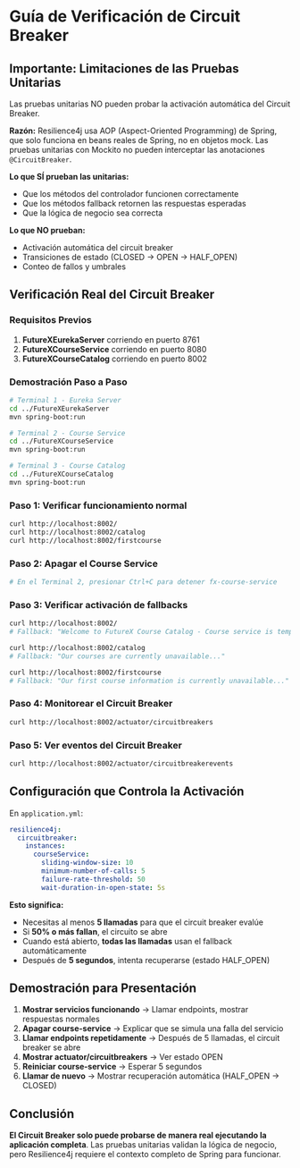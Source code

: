 # Guía de Verificación de Circuit Breaker

## Importante: Limitaciones de las Pruebas Unitarias

Las pruebas unitarias NO pueden probar la activación automática del Circuit Breaker.

**Razón:** Resilience4j usa AOP (Aspect-Oriented Programming) de Spring, que solo funciona en beans reales de Spring, no en objetos mock. Las pruebas unitarias con Mockito no pueden interceptar las anotaciones `@CircuitBreaker`.

**Lo que SÍ prueban las unitarias:**
- Que los métodos del controlador funcionen correctamente
- Que los métodos fallback retornen las respuestas esperadas
- Que la lógica de negocio sea correcta

**Lo que NO prueban:**
- Activación automática del circuit breaker
- Transiciones de estado (CLOSED → OPEN → HALF_OPEN)
- Conteo de fallos y umbrales

## Verificación Real del Circuit Breaker

### Requisitos Previos

1. **FutureXEurekaServer** corriendo en puerto 8761
2. **FutureXCourseService** corriendo en puerto 8080
3. **FutureXCourseCatalog** corriendo en puerto 8002

### Demostración Paso a Paso

```bash
# Terminal 1 - Eureka Server
cd ../FutureXEurekaServer
mvn spring-boot:run

# Terminal 2 - Course Service  
cd ../FutureXCourseService
mvn spring-boot:run

# Terminal 3 - Course Catalog
cd ../FutureXCourseCatalog
mvn spring-boot:run
```

### Paso 1: Verificar funcionamiento normal

```bash
curl http://localhost:8002/
curl http://localhost:8002/catalog
curl http://localhost:8002/firstcourse
```

### Paso 2: Apagar el Course Service

```bash
# En el Terminal 2, presionar Ctrl+C para detener fx-course-service
```

### Paso 3: Verificar activación de fallbacks

```bash
curl http://localhost:8002/
# Fallback: "Welcome to FutureX Course Catalog - Course service is temporarily unavailable..."

curl http://localhost:8002/catalog
# Fallback: "Our courses are currently unavailable..."

curl http://localhost:8002/firstcourse
# Fallback: "Our first course information is currently unavailable..."
```

### Paso 4: Monitorear el Circuit Breaker
```bash
curl http://localhost:8002/actuator/circuitbreakers
```

### Paso 5: Ver eventos del Circuit Breaker

```bash
curl http://localhost:8002/actuator/circuitbreakerevents
```

## Configuración que Controla la Activación

En `application.yml`:

```yaml
resilience4j:
  circuitbreaker:
    instances:
      courseService:
        sliding-window-size: 10
        minimum-number-of-calls: 5
        failure-rate-threshold: 50
        wait-duration-in-open-state: 5s
```

**Esto significa:**
- Necesitas al menos **5 llamadas** para que el circuit breaker evalúe
- Si **50% o más fallan**, el circuito se abre
- Cuando está abierto, **todas las llamadas** usan el fallback automáticamente
- Después de **5 segundos**, intenta recuperarse (estado HALF_OPEN)

## Demostración para Presentación

1. **Mostrar servicios funcionando** → Llamar endpoints, mostrar respuestas normales
2. **Apagar course-service** → Explicar que se simula una falla del servicio
3. **Llamar endpoints repetidamente** → Después de 5 llamadas, el circuit breaker se abre
4. **Mostrar actuator/circuitbreakers** → Ver estado OPEN
5. **Reiniciar course-service** → Esperar 5 segundos
6. **Llamar de nuevo** → Mostrar recuperación automática (HALF_OPEN → CLOSED)

## Conclusión

**El Circuit Breaker solo puede probarse de manera real ejecutando la aplicación completa**. Las pruebas unitarias validan la lógica de negocio, pero Resilience4j requiere el contexto completo de Spring para funcionar.